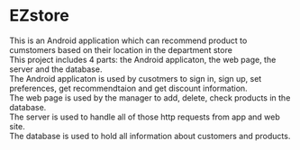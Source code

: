 # EZstore  
This is an Android application which can recommend product to cumstomers based on their location in the department store  
This project includes 4 parts: the Android applicaton, the web page, the server and the database.  
The Android applicaton is used by cusotmers to sign in, sign up, set preferences, get recommendtaion and get discount information.  
The web page is used by the manager to add, delete, check products in the database.  
The server is used to handle all of those http requests from app and web site.  
The database is used to hold all information about customers and products.
